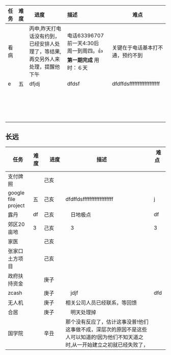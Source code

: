 |任务|难度|　进度　　|描述          |难点        |
|:---|:---|:---|:---|---------------|
|看病| |丙申,昨天打电话没有约到，已经安排人处理了，等结果,再交另外人来处理，提醒他下午 |电话63396707 前一天4:30后　周一到周四。:+1: **第一期完成** 用时：６天| 关键在于电话基本打不通，预约不到|  
|e|五| dfjdj|dfdsf　　| dfdffdsffffffffffffffffff |
| | |  |　　|  |
| | |  |　　|  |
| | |  |　　|  |
| | |  |　　|  |

## 长远  

|任务|难度|　进度　　|描述          |难点        |
---|---|---|---|---------------
|支付牌照||己亥 || |  
|google file project |五| 己亥　　| dfdffdsffffffffffffffffff |j|
|露丹|df| 己亥|　日地极点　| df |
|郊区20亩地|3|己亥 |　3　| 3 |
|家医| | 己亥| 　　|   |
|张家口土方项目| | 己亥|　 　|   |
|政府扶持资金| | 庚子 |　　|  |
|zcash| |庚子 |　jdjf　| dfd |
|无人机| |庚子 |相关公司人员已经联系，等回馈　　|  |
|合居| |庚子 |　明天处理掉　|  |
|国学院| |辛丑 |那个没有反应了，估计这事没普!他们这事做不成，深层次的原因不是这些人可以知道的!因为他们不知天道之时,从一开始建立之初就已经失败了，　　|  |

